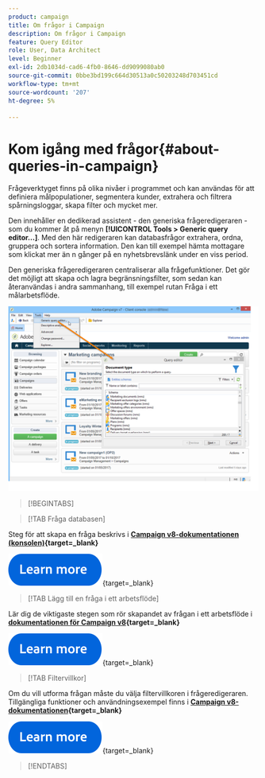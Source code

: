 ```yaml
---
product: campaign
title: Om frågor i Campaign
description: Om frågor i Campaign
feature: Query Editor
role: User, Data Architect
level: Beginner
exl-id: 2db1034d-cad6-4fb0-8646-dd9099080ab0
source-git-commit: 0bbe3bd199c664d30513a0c50203248d703451cd
workflow-type: tm+mt
source-wordcount: '207'
ht-degree: 5%

---
```


# Kom igång med frågor{#about-queries-in-campaign}

Frågeverktyget finns på olika nivåer i programmet och kan användas för att definiera målpopulationer, segmentera kunder, extrahera och filtrera spårningsloggar, skapa filter och mycket mer.

Den innehåller en dedikerad assistent - den generiska frågeredigeraren - som du kommer åt på menyn **[!UICONTROL Tools > Generic query editor...]**. Med den här redigeraren kan databasfrågor extrahera, ordna, gruppera och sortera information. Den kan till exempel hämta mottagare som klickat mer än n gånger på en nyhetsbrevslänk under en viss period.

Den generiska frågeredigeraren centraliserar alla frågefunktioner. Det gör det möjligt att skapa och lagra begränsningsfilter, som sedan kan återanvändas i andra sammanhang, till exempel rutan Fråga i ett målarbetsflöde.

![Öppna frågeredigeraren och välj en tabell](assets/query_editor_nveau_21.png)


>[!BEGINTABS]

>[!TAB Fråga databasen]

Steg för att skapa en fråga beskrivs i **[Campaign v8-dokumentationen (konsolen)](https://experienceleague.adobe.com/en/docs/campaign/campaign-v8/data/query/query-editor){target=_blank}**


[![bild](../../assets/do-not-localize/learn-more-button.svg)](https://experienceleague.adobe.com/en/docs/campaign/campaign-v8/data/query/query-editor){target=_blank}


>[!TAB Lägg till en fråga i ett arbetsflöde]

Lär dig de viktigaste stegen som rör skapandet av frågan i ett arbetsflöde i **[dokumentationen för Campaign v8](https://experienceleague.adobe.com/en/docs/campaign/automation/workflows/wf-activities/targeting-activities/query){target=_blank}**

[![bild](../../assets/do-not-localize/learn-more-button.svg)](https://experienceleague.adobe.com/en/docs/campaign/automation/workflows/wf-activities/targeting-activities/query){target=_blank}

>[!TAB Filtervillkor]

Om du vill utforma frågan måste du välja filtervillkoren i frågeredigeraren. Tillgängliga funktioner och användningsexempel finns i **[Campaign v8-dokumentationen](https://experienceleague.adobe.com/en/docs/campaign/campaign-v8/data/query/filter-conditions){target=_blank}**

[![bild](../../assets/do-not-localize/learn-more-button.svg)](https://experienceleague.adobe.com/en/docs/campaign/campaign-v8/data/query/filter-conditions){target=_blank}

>[!ENDTABS]

